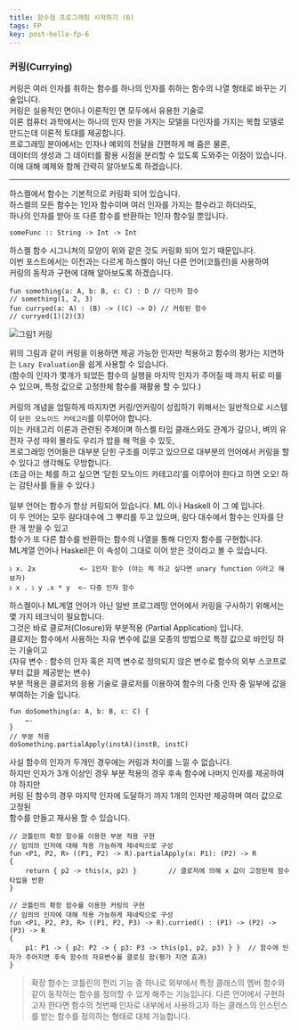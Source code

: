 ```yaml
---
title: 함수형 프로그래밍 시작하기 (6)
tags: FP
key: post-hello-fp-6
---
```


### 커링(Currying)

커링은 여러 인자를 취하는 함수를 하나의 인자를 취하는 함수의 나열 형태로 바꾸는 기술입니다.<br>
커링은 실용적인 면이나 이론적인 면 모두에서 유용한 기술로<br>
이론 컴퓨터 과학에서는 하나의 인자 만을 가지는 모델을 다인자를 가지는 복합 모델로 만드는데 이론적 토대를 제공합니다.<br>
프로그래밍 분야에서는 인자나 예외의 전달을 간편하게 해 줌은 물론,<br> 
데이터의 생성과 그 데이터를 활용 시점을 분리할 수 있도록 도와주는 이점이 있습니다.<br>
이에 대해 예제와 함께 간략히 알아보도록 하겠습니다.<br>

---

하스켈에서 함수는 기본적으로 커링화 되어 있습니다.<br>
하스켈의 모든 함수는 1인자 함수이며 여러 인자를 가지는 함수라고 하더라도,<br>
하나의 인자를 받아 또 다른 함수를 반환하는 1인자 함수일 뿐입니다.<br>
```
someFunc :: String -> Int -> Int
```

하스켈 함수 시그니쳐의 모양이 위와 같은 것도 커링화 되어 있기 때문입니다.<br>
이번 포스트에서는 이전과는 다르게 하스켈이 아닌 다른 언어(코틀린)을 사용하여<br>
커링의 동작과 구현에 대해 알아보도록 하겠습니다.<br>

```
fun something(a: A, b: B, c: C) : D // 다인자 함수
// something(1, 2, 3)
fun curryed(a: A) : (B) -> ((C) -> D) // 커링된 함수
// curryed(1)(2)(3)
```

![그림1 커링](https://codeherb.github.io/assets/images/img_example_curry.jpeg)

위의 그림과 같이 커링을 이용하면 제공 가능한 인자만 적용하고 함수의 평가는 지연하는 `Lazy Evaluation`을 쉽게 사용할 수 있습니다.<br>
(함수의 인자가 몇개가 되었든 함수의 실행을 마지막 인자가 주어질 때 까지 뒤로 미룰 수 있으며, 특정 값으로 고정한체 함수를 재활용 할 수 있다.)<br>
<br>
커링의 개념을 엄밀하게 따지자면 커링/언커링이 성립하기 위해서는 일반적으로 시스템이 `닫힌 모노이드 카테고리`를 이루어야 합니다.<br>
이는 카테고리 이론과 관련된 주제이며 하스켈 타입 클래스와도 관계가 깊으나, 벼의 유전자 구성 따위 몰라도 우리가 밥을 해 먹을 수 있듯,<br>
프로그래밍 언어들은 대부분 닫힌 구조를 이루고 있으므로 대부분의 언어에서 커링을 할 수 있다고 생각해도 무방합니다.<br>
(조금 아는 체를 하고 싶으면 ‘닫힌 모노이드 카테고리’를 이루어야 한다고 하면 오오! 하는 감탄사를 들을 수 있다.)<br>
<br>
일부 언어는 함수가 항상 커링되어 있습니다. ML 이나 Haskell 이 그 예 입니다.<br>
이 두 언어는 모두 람다대수에 그 뿌리를 두고 있으며, 람다 대수에서 함수는 인자를 단 한 개 받을 수 있고<br>
함수가 또 다른 함수를 반환하는 함수의 나열을 통해 다인자 함수를 구현합니다.<br>
ML계열 언어나 Haskell은 이 속성이 그대로 이어 받은 것이라고 볼 수 있습니다.<br>

```
ℷ x. 2x           <— 1인자 함수 (아는 체 하고 싶다면 unary function 이라고 해보자)
ℷ x . ℷ y .x * y  <— 다중 인자 함수
```
하스켈이나 ML계열 언어가 아닌 일반 프로그래밍 언어에서 커링을 구사하기 위해서는 몇 가지 테크닉이 필요합니다.<br>
그것은 바로 클로저(Closure)와 부분적용 (Partial Application) 입니다.<br>
클로저는 함수에서 사용하는 자유 변수에 값을 모종의 방법으로 특정 값으로 바인딩 하는 기술이고<br>
(자유 변수 : 함수의 인자 혹은 지역 변수로 정의되지 않은 변수로 함수의 외부 스코프로 부터 값을 제공받는 변수)<br>
부분 적용은 클로저의 응용 기술로 클로저를 이용하여 함수의 다중 인자 중 일부에 값을 부여하는 기술 입니다.<br>
```
fun doSomething(a: A, b: B, c: C) {
    ….
}
// 부분 적용
doSomething.partialApply(instA)(instB, instC)
```
사실 함수의 인자가 두개인 경우에는 커링과 차이를 느낄 수 없습니다.<br>
하지만 인자가 3개 이상인 경우 부분 적용의 경우 후속 함수에 나머지 인자를 제공하여야 하지만<br>
커링 된 함수의 경우 마지막 인자에 도달하기 까지 1개의 인자만 제공하며 여러 값으로 고정된<br>
함수를 만들고 재사용 할 수 있습니다.<br>
```
// 코틀린의 확장 함수를 이용한 부분 적용 구현 
// 임의의 인자에 대해 적용 가능하게 제네릭으로 구성
fun <P1, P2, R> ((P1, P2) -> R).partialApply(x: P1): (P2) -> R 
{
    return { p2 -> this(x, p2) }        // 클로저에 의해 x 값이 고정된체 함수 타입을 반환
}

// 코틀린의 확장 함수를 이용한 커링의 구현
// 임의의 인자에 대해 적용 가능하게 제네릭으로 구성
fun <P1, P2, P3, R> ((P1, P2, P3) -> R).curried() : (P1) -> (P2) -> (P3) -> R 
{
    p1: P1 -> { p2: P2 -> { p3: P3 -> this(p1, p2, p3) } }  // 함수에 인자가 주어지면 후속 함수의 자유변수를 클로징 함(평가 지연 효과)
}
```
> 확장 함수는 코틀린의 편리 기능 중 하나로 외부에서 특정 클래스의 멤버 함수와 같이 동작하는 함수를 정의할 수 있게 해주는 기능입니다. 
> 다른 언어에서 구현하고자 한다면 함수의 첫번째 인자로 내부에서 사용하고자 하는 클래스의 인스턴스를 받는 함수를 정의하는 형태로 대체 가능합니다.


